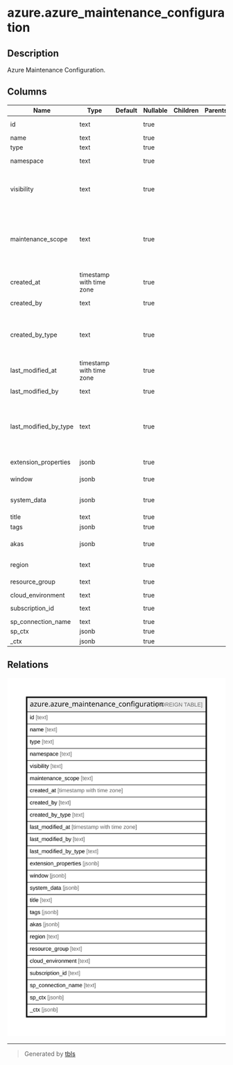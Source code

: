 # azure.azure_maintenance_configuration

## Description

Azure Maintenance Configuration.

## Columns

| Name | Type | Default | Nullable | Children | Parents | Comment |
| ---- | ---- | ------- | -------- | -------- | ------- | ------- |
| id | text |  | true |  |  | Fully qualified identifier of the resource. |
| name | text |  | true |  |  | Name of the resource. |
| type | text |  | true |  |  | The type of the resource. |
| namespace | text |  | true |  |  | Gets or sets namespace of the resource. |
| visibility | text |  | true |  |  | The visibility of the configuration. The default value is 'Custom'. Possible values include: 'VisibilityCustom', 'VisibilityPublic'. |
| maintenance_scope | text |  | true |  |  | The maintenanceScope of the configuration. Possible values include: 'ScopeHost', 'ScopeOSImage', 'ScopeExtension', 'ScopeInGuestPatch', 'ScopeSQLDB', 'ScopeSQLManagedInstance'. |
| created_at | timestamp with time zone |  | true |  |  | The timestamp of resource creation (UTC). |
| created_by | text |  | true |  |  | The identity that created the resource. |
| created_by_type | text |  | true |  |  | The type of identity that created the resource. Possible values include: 'CreatedByTypeUser', 'CreatedByTypeApplication', 'CreatedByTypeManagedIdentity', 'CreatedByTypeKey'. |
| last_modified_at | timestamp with time zone |  | true |  |  | The timestamp of resource last modification (UTC). |
| last_modified_by | text |  | true |  |  | The identity that last modified the resource. |
| last_modified_by_type | text |  | true |  |  | The type of identity that last modified the resource. Possible values include: 'CreatedByTypeUser', 'CreatedByTypeApplication', 'CreatedByTypeManagedIdentity', 'CreatedByTypeKey'. |
| extension_properties | jsonb |  | true |  |  | Gets or sets extensionProperties of the maintenanceConfiguration. |
| window | jsonb |  | true |  |  | Definition of a MaintenanceWindow. |
| system_data | jsonb |  | true |  |  | Azure Resource Manager metadata containing createdBy and modifiedBy information. |
| title | text |  | true |  |  | Title of the resource. |
| tags | jsonb |  | true |  |  | A map of tags for the resource. |
| akas | jsonb |  | true |  |  | Array of globally unique identifier strings (also known as) for the resource. |
| region | text |  | true |  |  | The Azure region/location in which the resource is located. |
| resource_group | text |  | true |  |  | The resource group which holds this resource. |
| cloud_environment | text |  | true |  |  | The Azure Cloud Environment. |
| subscription_id | text |  | true |  |  | The Azure Subscription ID in which the resource is located. |
| sp_connection_name | text |  | true |  |  | Steampipe connection name. |
| sp_ctx | jsonb |  | true |  |  | Steampipe context in JSON form. |
| _ctx | jsonb |  | true |  |  | Steampipe context in JSON form. |

## Relations

![er](azure.azure_maintenance_configuration.svg)

---

> Generated by [tbls](https://github.com/k1LoW/tbls)
